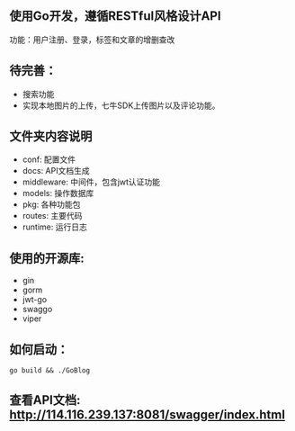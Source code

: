 ## 使用Go开发，遵循RESTful风格设计API
功能：用户注册、登录，标签和文章的增删查改

## 待完善：
- 搜索功能
- 实现本地图片的上传，七牛SDK上传图片以及评论功能。

## 文件夹内容说明
- conf: 配置文件
- docs: API文档生成
- middleware: 中间件，包含jwt认证功能
- models: 操作数据库
- pkg: 各种功能包
- routes: 主要代码
- runtime: 运行日志

 
## 使用的开源库:
- gin
- gorm
- jwt-go
- swaggo
- viper


## 如何启动：
`go build && ./GoBlog`

## 查看API文档: http://114.116.239.137:8081/swagger/index.html
